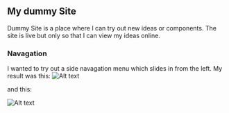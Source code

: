 

## My dummy Site

Dummy Site is a place where I can try out new ideas or components. The site is live but only so that I can view my ideas online.

### Navagation
I wanted to try out a side navagation menu which slides in from the left. My result was this:
![Alt text](https://ibb.co/0sfsPcv "note button in top left corner")

and this:

![Alt text](https://ibb.co/nDBvP69 "opened side nav")

